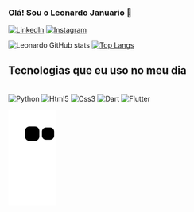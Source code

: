 ### Olá! Sou o Leonardo Januario 👋

[![LinkedIn](https://img.shields.io/badge/LinkedIn-0077B5?style=for-the-badge&logo=linkedin&logoColor=white)](https://www.linkedin.com/in/leojanuario/)
[![Instagram](https://img.shields.io/badge/Instagram-E4405F?style=for-the-badge&logo=instagram&logoColor=white)](https://www.instagram.com/_iaeleo_/)


![Leonardo GitHub stats](https://github-readme-stats.vercel.app/api?username=LeoJanuario&show_icons=true&theme=radical)
[![Top Langs](https://github-readme-stats.vercel.app/api/top-langs/?username=LeoJanuario&hide_progress=true)](https://github.com/LeoJanuario/github-readme-stats)

## Tecnologias que eu uso no meu dia

<div style="display: inline_block"><br/>
   <img align="center" alt="Python" src="https://img.shields.io/badge/Python-3776AB?style=for-the-badge&logo=python&logoColor=white" />
  
  <img align="center" alt="Html5" src="https://img.shields.io/badge/HTML5-E34F26?style=for-the-badge&logo=html5&logoColor=white" />
  
  <img align="center" alt="Css3" src="https://img.shields.io/badge/CSS3-1572B6?style=for-the-badge&logo=css3&logoColor=white" />
  
  <img align="center" alt="Dart" src="https://img.shields.io/badge/Dart-0175C2?style=for-the-badge&logo=dart&logoColor=white" />
  
  <img align="center" alt="Flutter" src="https://img.shields.io/badge/Flutter-02569B?style=for-the-badge&logo=flutter&logoColor=white" />
 </div>

![snake gif](https://github.com/LeoJanuario/LeoJanuario/blob/output/github-contribution-grid-snake.svg)
